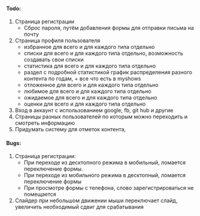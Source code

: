 #### Todo:

1. Страница регистрации
   - Сброс пароля, путём добавления формы для отправки письма на почту
2. Страница профиля пользователя
   - избранное для всего и для каждого типа отдельно
   - списки для всего и для каждого типа отдельно, возможность создавать свои списки
   - статистика для всего и для каждого типа отдельно
   - раздел с подробной статистикой график распределения разного контента по годам, + все что есть в myshows
   - отложенное для всего и для каждого типа отдельно
   - любимое для всего и для каждого типа отдельно
   - ожидаемое для всего и для каждого типа отдельно
   - оценки для всего и для каждого типа отдельно
3. Вход в аккаунт с использованием google, fb, git hub и другие
4. Страницы разных пользователей по которым можно переходить и смотреть информацию
5. Придумать систему для отметок контента,

#### Bugs:

1. Страница регистрации:
   - При переходе из десктопного режима в мобильный, ломается переключение формы.
   - При переходе из мобильного режима в десктопный, ломается переключение формы
   - При просмотре формы с телефона, слово зарегистрироваться не помещается
2. Слайдер при небольшом движении мыши переключает слайд, увеличить необходимый сдвиг для срабатывания
